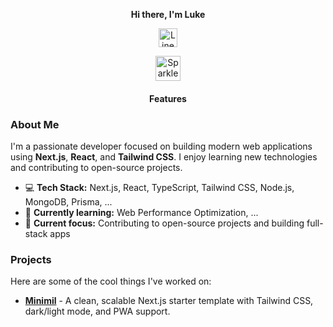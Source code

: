 <p align="center"><strong>Hi there, I'm Luke</strong></p>
<p align="center">
  <picture>
    <source media="(prefers-color-scheme: dark)" srcset="https://res.cloudinary.com/ddkhkc3uu/image/upload/v1744549191/github-repo-icons/squiggly-line-light.svg">
    <img alt="Line Icon" src="https://res.cloudinary.com/ddkhkc3uu/image/upload/v1744549190/github-repo-icons/squiggly-line-dark.svg" width="30">
  </picture>
</p>

<div align="center">
  <picture>
    <source media="(prefers-color-scheme: dark)" srcset="https://res.cloudinary.com/ddkhkc3uu/image/upload/v1744550370/github-repo-icons/sparkle-light-border.svg">
    <img alt="Sparkle Icon" src="https://res.cloudinary.com/ddkhkc3uu/image/upload/v1744550316/github-repo-icons/sparkle-dark-border.svg" width="40">
  </picture>

  <h4>Features</h4>
</div>

### About Me
I'm a passionate developer focused on building modern web applications using **Next.js**, **React**, and **Tailwind CSS**. I enjoy learning new technologies and contributing to open-source projects.

- 💻 **Tech Stack:** Next.js, React, TypeScript, Tailwind CSS, Node.js, MongoDB, Prisma, ...
- 🌱 **Currently learning:** Web Performance Optimization, ...
- 🎯 **Current focus:** Contributing to open-source projects and building full-stack apps

### Projects

Here are some of the cool things I've worked on:

- [**Minimil**](https://github.com/tanlucvn/minimil) - A clean, scalable Next.js starter template with Tailwind CSS, dark/light mode, and PWA support.